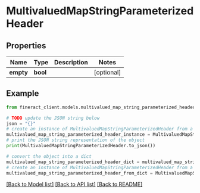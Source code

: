 # MultivaluedMapStringParameterizedHeader


## Properties

Name | Type | Description | Notes
------------ | ------------- | ------------- | -------------
**empty** | **bool** |  | [optional] 

## Example

```python
from fineract_client.models.multivalued_map_string_parameterized_header import MultivaluedMapStringParameterizedHeader

# TODO update the JSON string below
json = "{}"
# create an instance of MultivaluedMapStringParameterizedHeader from a JSON string
multivalued_map_string_parameterized_header_instance = MultivaluedMapStringParameterizedHeader.from_json(json)
# print the JSON string representation of the object
print(MultivaluedMapStringParameterizedHeader.to_json())

# convert the object into a dict
multivalued_map_string_parameterized_header_dict = multivalued_map_string_parameterized_header_instance.to_dict()
# create an instance of MultivaluedMapStringParameterizedHeader from a dict
multivalued_map_string_parameterized_header_from_dict = MultivaluedMapStringParameterizedHeader.from_dict(multivalued_map_string_parameterized_header_dict)
```
[[Back to Model list]](../README.md#documentation-for-models) [[Back to API list]](../README.md#documentation-for-api-endpoints) [[Back to README]](../README.md)


